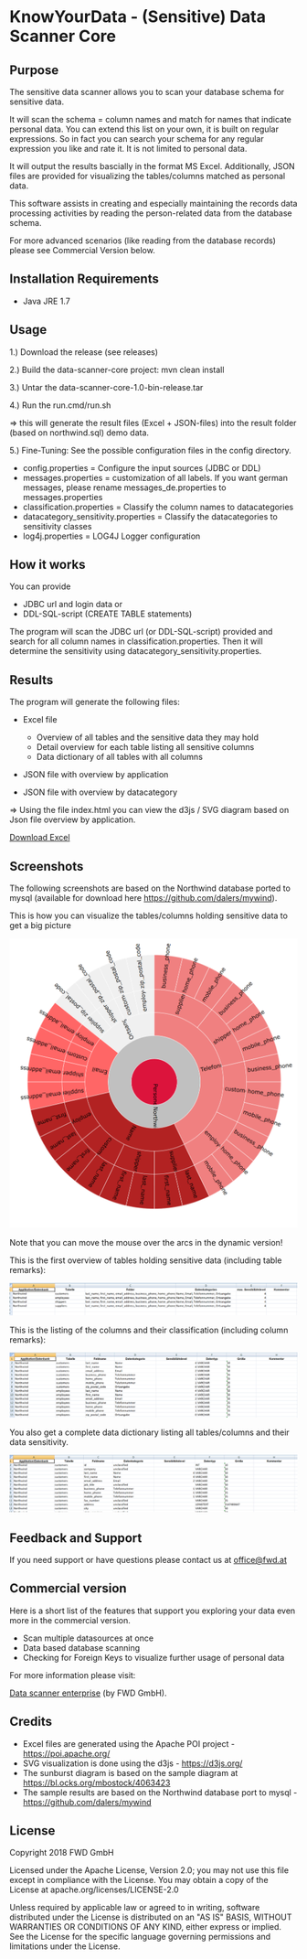 
# KnowYourData - (Sensitive) Data Scanner Core

## Purpose

The sensitive data scanner allows you to scan your database schema for sensitive data.

It will scan the schema = column names and match for names that indicate personal data.
You can extend this list on your own, it is built on regular expressions.
So in fact you can search your schema for any regular expression you like and rate it.
It is not limited to personal data.

It will output the results bascially in the format MS Excel.
Additionally, JSON files are provided for visualizing the tables/columns matched as personal data.

This software assists in creating and especially maintaining the records data processing activities by reading the
person-related data from the database schema. 
 
For more advanced scenarios (like reading from the database records) please see Commercial Version below.

## Installation Requirements
* Java JRE 1.7

## Usage
1.) Download the release (see releases)

2.) Build the data-scanner-core project:
mvn clean install

3.) Untar the  data-scanner-core-1.0-bin-release.tar

4.) Run the run.cmd/run.sh

=> this will generate the result files (Excel + JSON-files) into the result folder (based on northwind.sql) demo data.

5.) Fine-Tuning:
See the possible configuration files in the config directory.

* config.properties = Configure the input sources (JDBC or DDL) 
* messages.properties = customization of all labels. 
If you want german messages, please rename messages_de.properties to messages.properties
* classification.properties = Classify the column names to datacategories
* datacategory_sensitivity.properties = Classify the datacategories to sensitivity classes
* log4j.properties = LOG4J Logger configuration

## How it works
You can provide 
* JDBC url and login data or
* DDL-SQL-script (CREATE TABLE statements)

The program will scan the JDBC url (or DDL-SQL-script) provided and search for all column names in classification.properties.
Then it will determine the sensitivity using datacategory_sensitivity.properties.

## Results
The program will generate the following files:

* Excel file
   * Overview of all tables and the sensitive data they may hold
   * Detail overview for each table listing all sensitive columns
   * Data dictionary of all tables with all columns 

* JSON file with overview by application

* JSON file with overview by datacategory

=> Using the file index.html you can view the d3js / SVG diagram based on Json file overview by application.

[Download Excel](data-scanner-core/xdocs/sample_northwind/result/result.xlsx)

## Screenshots

The following screenshots are based on the Northwind database ported to mysql (available for download here https://github.com/dalers/mywind).

This is how you can visualize the tables/columns holding sensitive data to get a big picture

![Sunburst diagram](data-scanner-core/xdocs/sample_northwind/sunburst.png)

Note that you can move the mouse over the arcs in the dynamic version!

This is the first overview of tables holding sensitive data (including table remarks):

![Overview of tables and data categories](data-scanner-core/xdocs/sample_northwind/screen_excel_overview.png)

This is the listing of the columns and their classification (including column remarks):

![Table columns and data categories](data-scanner-core/xdocs/sample_northwind/screen_excel_detail.png)

You also get a complete data dictionary listing all tables/columns and their data sensitivity.

![Data dictionary](data-scanner-core/xdocs/sample_northwind/screen_excel_data_dictionary.png)



## Feedback and Support

If you need support or have questions please contact us at office@fwd.at


## Commercial version

Here is a short list of the features that support you exploring your data even more in the commercial version.

* Scan multiple datasources at once
* Data based database scanning
* Checking for Foreign Keys to visualize further usage of personal data

For more information please visit:

[Data scanner enterprise](http://www.fwd.at/) (by FWD GmbH).


## Credits
* Excel files are generated using the Apache POI project - https://poi.apache.org/
* SVG visualization is done using the d3js - https://d3js.org/
* The sunburst diagram is based on the sample diagram at https://bl.ocks.org/mbostock/4063423
* The sample results are based on the Northwind database port to mysql - https://github.com/dalers/mywind

## License

Copyright 2018 FWD GmbH

Licensed under the Apache License, Version 2.0; you may not use this file except in compliance with the License. You may obtain a copy of the License at apache.org/licenses/LICENSE-2.0

Unless required by applicable law or agreed to in writing, software distributed under the License is distributed on an "AS IS" BASIS, WITHOUT WARRANTIES OR CONDITIONS OF ANY KIND, either express or implied. See the License for the specific language governing permissions and limitations under the License.

